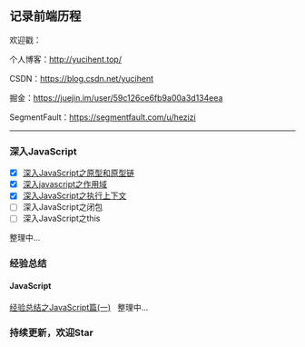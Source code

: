 ## 记录前端历程


欢迎戳：

个人博客：http://yucihent.top/

CSDN：https://blog.csdn.net/yucihent

掘金：https://juejin.im/user/59c126ce6fb9a00a3d134eea

SegmentFault：https://segmentfault.com/u/hezizi

---

### 深入JavaScript
- [x] [深入JavaScript之原型和原型链](https://github.com/hezizi/myBlog/issues/1)
- [x] [深入javascript之作用域](https://github.com/hezizi/myBlog/issues/2)
- [x] [深入JavaScript之执行上下文](https://github.com/hezizi/myBlog/issues/3)
- [ ] 深入JavaScript之闭包
- [ ] 深入JavaScript之this

整理中...


### 经验总结
#### JavaScript
[经验总结之JavaScript篇(一)](https://github.com/hezizi/myBlog/issues/4)
  
整理中...


### 持续更新，欢迎Star
